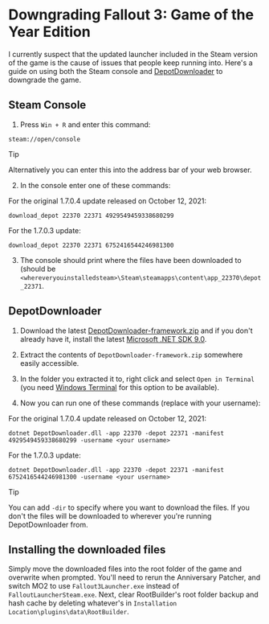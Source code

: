 # Downgrading Fallout 3: Game of the Year Edition
I currently suspect that the updated launcher included in the Steam version of the game is the cause of issues that people keep running into. Here's a guide on using both the Steam console and [DepotDownloader](https://github.com/SteamRE/DepotDownloader) to downgrade the game.

## Steam Console
1. Press `Win + R` and enter this command:
```
steam://open/console
```
> [!tip]
> Alternatively you can enter this into the address bar of your web browser.

2. In the console enter one of these commands:

For the original 1.7.0.4 update released on October 12, 2021:
```
download_depot 22370 22371 4929549459338680299
```

For the 1.7.0.3 update:
```
download_depot 22370 22371 6752416544246981300
```

3. The console should print where the files have been downloaded to (should be `<whereveryouinstalledsteam>\Steam\steamapps\content\app_22370\depot_22371`.

## DepotDownloader
1. Download the latest [DepotDownloader-framework.zip](https://github.com/SteamRE/DepotDownloader/releases/latest) and if you don't already have it, install the latest [Microsoft .NET SDK 9.0](https://dotnet.microsoft.com/en-us/download/dotnet/9.0).

2. Extract the contents of `DepotDownloader-framework.zip` somewhere easily accessible.

3. In the folder you extracted it to, right click and select `Open in Terminal` (you need [Windows Terminal](https://aka.ms/terminal) for this option to be available).

4. Now you can run one of these commands (replace <your username> with your username):

For the original 1.7.0.4 update released on October 12, 2021:
```
dotnet DepotDownloader.dll -app 22370 -depot 22371 -manifest 4929549459338680299 -username <your username>
```

For the 1.7.0.3 update:
```
dotnet DepotDownloader.dll -app 22370 -depot 22371 -manifest 6752416544246981300 -username <your username>
```

> [!tip]
> You can add `-dir` to specify where you want to download the files. If you don't the files will be downloaded to wherever you're running DepotDownloader from.

## Installing the downloaded files
Simply move the downloaded files into the root folder of the game and overwrite when prompted. You'll need to rerun the Anniversary Patcher, and switch MO2 to use `Fallout3Launcher.exe` instead of `FalloutLauncherSteam.exe`. Next, clear RootBuilder's root folder backup and hash cache by deleting whatever's in `Installation Location\plugins\data\RootBuilder`.